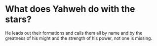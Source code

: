 # What does Yahweh do with the stars?

He leads out their formations and calls them all by name and by the greatness of his might and the strength of his power, not one is missing.
